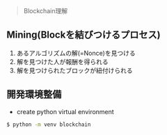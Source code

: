 > Blockchain理解

## Mining(Blockを結びつけるプロセス)
1. あるアルゴリズムの解(=Nonce)を見つける
2. 解を見つけた人が報酬を得られる
3. 解を見つけられたブロックが紐付けられる


## 開発環境整備
- create python virtual environment 

``` bash
$ python -m venv blockchain
```

